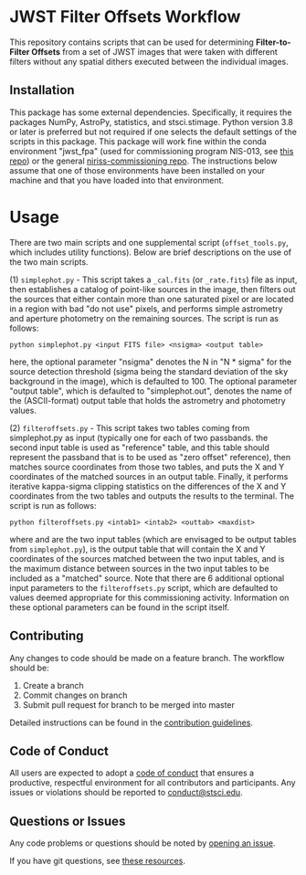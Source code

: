 # JWST Filter Offsets Workflow
This repository contains scripts that can be used for determining **Filter-to-Filter Offsets** from a set of JWST images that were taken with different filters without any spatial dithers executed between the individual images.

## Installation
This package has some external dependencies. Specifically, it requires the packages NumPy, AstroPy, statistics, and stsci.stimage. Python version 3.8 or later is preferred but not required if one selects the default settings of the scripts in this package. This package will work fine within the conda environment "jwst_fpa" (used for commissioning program NIS-013, see
[this repo](https://github.com/tonysohn/jwst_fpa)) or the general
[niriss-commissioning repo](https://github.com/spacetelescope/niriss-commissioning). The instructions below assume that one of those environments have been installed on your machine and that you have loaded into that environment.

# Usage
There are two main scripts and one supplemental script (`offset_tools.py`, which includes utility functions). Below are brief descriptions on the use of the two main scripts.

(1) `simplephot.py` - This script takes a `_cal.fits` (or `_rate.fits`) file as input, then establishes a catalog of point-like sources in the image, then filters out the sources that either contain more than one saturated pixel or are located in a region with bad "do not use" pixels, and performs simple astrometry and aperture photometry on the remaining sources. The script is run as follows:

```
python simplephot.py <input FITS file> <nsigma> <output table>
```

here, the optional parameter "nsigma" denotes the N in "N * sigma" for the source detection threshold (sigma being the standard deviation of the sky background in the image), which is defaulted to 100. The optional parameter "output table", which is defaulted to "simplephot.out", denotes the name of the (ASCII-format) output table that holds the astrometry and photometry values.

(2) `filteroffsets.py` - This script takes two tables coming from simplephot.py as input (typically one for each of two passbands. the second input table is used as "reference" table, and this table should represent the passband that is to be used as "zero offset" reference), then matches source coordinates from those two tables, and puts the X and Y coordinates of the matched sources in an output table. Finally, it performs iterative kappa-sigma clipping statistics on the differences of the X and Y coordinates from the two tables and outputs the results to the terminal. The script is run as follows:

```
python filteroffsets.py <intab1> <intab2> <outtab> <maxdist>
```

where <intab1> and <intab2> are the two input tables (which are envisaged to be output tables from `simplephot.py`), <outtab> is the output table that will contain the X and Y coordinates of the sources matched between the two input tables, and <maxdist> is the maximum distance between sources in the two input tables to be included as a "matched" source. Note that there are 6 additional optional input parameters to the `filteroffsets.py` script, which are defaulted to values deemed appropriate for this commissioning activity. Information on these optional parameters can be found in the script itself.


## Contributing

Any changes to code should be made on a feature branch. The workflow should be:

1. Create a branch
2. Commit changes on branch
3. Submit pull request for branch to be merged into master

Detailed instructions can be found in the 
[contribution guidelines](https://github.com/spacetelescope/niriss-commissioning/blob/master/CONTRIBUTING.md).

## Code of Conduct

All users are expected to adopt a 
[code of conduct](https://github.com/spacetelescope/niriss-commissioning/blob/master/CODE_OF_CONDUCT.md) 
that ensures a productive, respectful environment for all contributors and 
participants. Any issues or violations should be reported to conduct@stsci.edu. 

## Questions or Issues

Any code problems or questions should be noted by 
[opening an issue](https://github.com/spacetelescope/niriss-commissioning/issues).

If you have git questions, see 
[these resources](https://github.com/spacetelescope/niriss-commissioning/blob/master/CONTRIBUTING.md#Resources).


